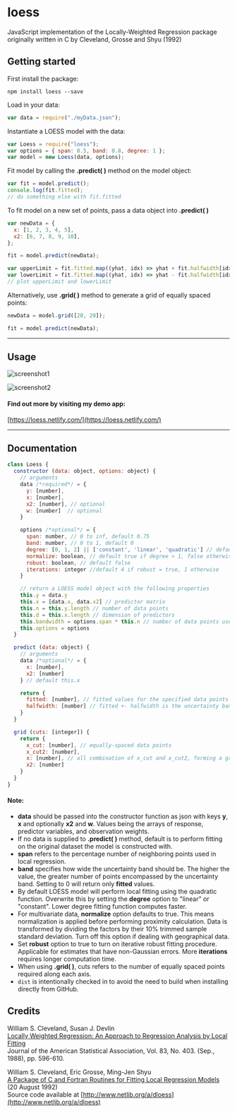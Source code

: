 # loess

JavaScript implementation of the Locally-Weighted Regression package originally written in C by Cleveland, Grosse and Shyu (1992)

## Getting started

First install the package:

```
npm install loess --save
```

Load in your data:

```javascript
var data = require("./myData.json");
```

Instantiate a LOESS model with the data:

```javascript
var Loess = require("loess");
var options = { span: 0.5, band: 0.8, degree: 1 };
var model = new Loess(data, options);
```

Fit model by calling the **.predict( )** method on the model object:

```javascript
var fit = model.predict();
console.log(fit.fitted);
// do something else with fit.fitted
```

To fit model on a new set of points, pass a data object into **.predict( )**

```javascript
var newData = {
  x: [1, 2, 3, 4, 5],
  x2: [6, 7, 8, 9, 10],
};

fit = model.predict(newData);

var upperLimit = fit.fitted.map((yhat, idx) => yhat + fit.halfwidth[idx]);
var lowerLimit = fit.fitted.map((yhat, idx) => yhat - fit.halfwidth[idx]);
// plot upperLimit and lowerLimit
```

Alternatively, use **.grid( )** method to generate a grid of equally spaced points:

```javascript
newData = model.grid([20, 20]);

fit = model.predict(newData);
```

---

## Usage

![screenshot1](./img/screenshot1.png)

![screenshot2](./img/screenshot2.png)

#### Find out more by visiting my demo app: <br>

[https://loess.netlify.com/](https://loess.netlify.com/)

---

## Documentation

```javascript
class Loess {
  constructor (data: object, options: object) {
    // arguments
    data /*required*/ = {
      y: [number],
      x: [number],
      x2: [number], // optional
      w: [number]  // optional
    }

    options /*optional*/ = {
      span: number, // 0 to inf, default 0.75
      band: number, // 0 to 1, default 0
      degree: [0, 1, 2] || ['constant', 'linear', 'quadratic'] // default 2
      normalize: boolean, // default true if degree > 1, false otherwise
      robust: boolean, // default false
      iterations: integer //default 4 if robust = true, 1 otherwise
    }

    // return a LOESS model object with the following properties
    this.y = data.y
    this.x = [data.x, data.x2] // predictor matrix
    this.n = this.y.length // number of data points
    this.d = this.x.length // dimension of predictors
    this.bandwidth = options.span * this.n // number of data points used in local regression
    this.options = options
  }

  predict (data: object) {
    // arguments
    data /*optional*/ = {
      x: [number],
      x2: [number]
    } // default this.x

    return {
      fitted: [number], // fitted values for the specified data points
      halfwidth: [number] // fitted +- halfwidth is the uncertainty band
    }
  }

  grid (cuts: [integer]) {
    return {
      x_cut: [number], // equally-spaced data points
      x_cut2: [number],
      x: [number], // all combination of x_cut and x_cut2, forming a grid
      x2: [number]
    }
  }
}
```

#### Note:

- **data** should be passed into the constructor function as json with keys **y**, **x** and optionally **x2** and **w**. Values being the arrays of response, predictor variables, and observation weights.
- If no data is supplied to **.predict( )** method, default is to perform fitting on the original dataset the model is constructed with.
- **span** refers to the percentage number of neighboring points used in local regression.
- **band** specifies how wide the uncertainty band should be. The higher the value, the greater number of points encompassed by the uncertainty band. Setting to 0 will return only **fitted** values.
- By default LOESS model will perform local fitting using the quadratic function. Overwrite this by setting the **degree** option to "linear" or "constant". Lower degree fitting function computes faster.
- For multivariate data, **normalize** option defaults to true. This means normalization is applied before performing proximity calculation. Data is transformed by dividing the factors by their 10% trimmed sample standard deviation. Turn off this option if dealing with geographical data.
- Set **robust** option to true to turn on iterative robust fitting procedure. Applicable for estimates that have non-Gaussian errors. More **iterations** requires longer computation time.
- When using **.grid( )**, cuts refers to the number of equally spaced points required along each axis.
- `dist` is intentionally checked in to avoid the need to build when installing directly from GitHub.

## Credits

William S. Cleveland, Susan J. Devlin <br>
[Locally Weighted Regression: An Approach to Regression Analysis by Local Fitting](http://www.stat.washington.edu/courses/stat527/s13/readings/Cleveland_Delvin_JASA_1988.pdf) <br>
Journal of the American Statistical Association, Vol. 83, No. 403. (Sep., 1988), pp. 596-610.

William S. Cleveland, Eric Grosse, Ming-Jen Shyu <br>
[A Package of C and Fortran Routines for Fitting Local Regression Models ](www.netlib.org/a/cloess.ps) (20 August 1992) <br>
Source code available at [http://www.netlib.org/a/dloess](http://www.netlib.org/a/dloess)

